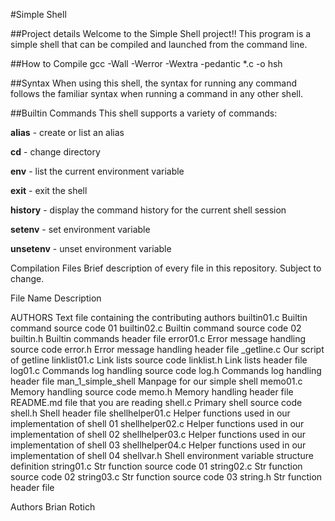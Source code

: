 #Simple Shell

##Project details
Welcome to the Simple Shell project!! This program is a simple shell that can be compiled and launched from the command line.

##How to Compile
gcc -Wall -Werror -Wextra -pedantic *.c -o hsh

##Syntax
When using this shell, the syntax for running any command follows the familiar syntax when running a command in any other shell.

##Builtin Commands
This shell supports a variety of commands:

**alias** - create or list an alias

**cd** - change directory

**env** - list the current environment variable

**exit** - exit the shell

**history** - display the command history for the current shell session

**setenv** - set environment variable

**unsetenv** - unset environment variable

Compilation
Files
Brief description of every file in this repository. Subject to change.

File Name	Description

AUTHORS	Text file containing the contributing authors
builtin01.c	Builtin command source code 01
builtin02.c	Builtin command source code 02
builtin.h	Builtin commands header file
error01.c	Error message handling source code
error.h	Error message handling header file
_getline.c	Our script of getline
linklist01.c	Link lists source code
linklist.h	Link lists header file
log01.c	Commands log handling source code
log.h	Commands log handling header file
man_1_simple_shell	Manpage for our simple shell
memo01.c	Memory handling source code
memo.h	Memory handling header file
README.md	file that you are reading
shell.c	Primary shell source code
shell.h	Shell header file
shellhelper01.c	Helper functions used in our implementation of shell 01
shellhelper02.c	Helper functions used in our implementation of shell 02
shellhelper03.c	Helper functions used in our implementation of shell 03
shellhelper04.c	Helper functions used in our implementation of shell 04
shellvar.h	Shell environment variable structure definition
string01.c	Str function source code 01
string02.c	Str function source code 02
string03.c	Str function source code 03
string.h	Str function header file

Authors
Brian Rotich